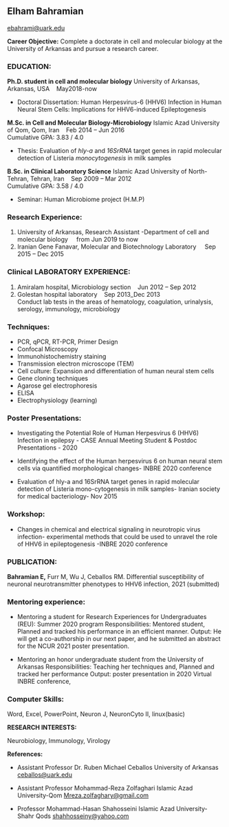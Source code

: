 ##                                             **Elham Bahramian**  
<ebahrami@uark.edu>
 

**Career Objective:** Complete a doctorate in cell and molecular biology at the University of Arkansas and pursue a research career.

###  **EDUCATION**: 

**Ph.D. student in cell and molecular biology** University of Arkansas, Arkansas, USA &nbsp; &nbsp;May2018-now                                                

* Doctoral Dissertation: Human Herpesvirus-6 (HHV6) Infection in Human Neural Stem Cells: Implications for HHV6-induced Epileptogenesis


**M.Sc. in Cell and Molecular Biology-Microbiology** Islamic Azad University of Qom, Qom, Iran &nbsp; &nbsp;Feb 2014 – Jun 2016  
Cumulative GPA: 3.83 / 4.0  

* Thesis: Evaluation of _hly-a_ and _16SrRNA_ target genes in rapid molecular detection of Listeria _monocytogenesis_ in milk samples 

**B.Sc. in Clinical Laboratory Science** Islamic Azad University of North-Tehran, Tehran, Iran &nbsp; &nbsp;Sep 2009 – Mar 2012  
Cumulative GPA: 3.58 / 4.0

* Seminar: Human Microbiome project (H.M.P)


### **Research Experience:**

1. University of Arkansas, Research Assistant -Department of cell and molecular biology     &nbsp; &nbsp; from Jun 2019 to now  
2. Iranian Gene Fanavar, Molecular and Biotechnology Laboratory &nbsp; &nbsp; Sep 2015 – Dec 2015

### **Clinical LABORATORY EXPERIENCE:**

1. Amiralam hospital, Microbiology section &nbsp; &nbsp;Jun 2012 – Sep 2012
2. Golestan hospital laboratory &nbsp; &nbsp;Sep 2013_Dec 2013  
Conduct lab tests in the areas of hematology, coagulation, urinalysis, serology, immunology, microbiology 

### **Techniques:**

* PCR, qPCR, RT-PCR, Primer Design
* Confocal Microscopy
* Immunohistochemistry staining 
* Transmission electron microscope (TEM)
* Cell culture: Expansion and differentiation of human neural stem cells
* Gene cloning techniques
* Agarose gel electrophoresis
* ELISA
* Electrophysiology (learning)

### **Poster Presentations:**

* Investigating the Potential Role of Human Herpesvirus 6 (HHV6) Infection in epilepsy - CASE Annual Meeting Student & Postdoc Presentations - 2020 

* Identifying the effect of the Human herpesvirus 6 on human neural stem cells via quantified morphological changes- INBRE 2020 conference

* Evaluation of hly-a and 16SrRNA target genes in rapid molecular detection of Listeria mono-cytogenesis in milk samples- Iranian society for medical bacteriology- Nov 2015

### **Workshop:**

* Changes in chemical and electrical signaling in neurotropic virus infection-
experimental methods that could be used to unravel the role of HHV6 in epileptogenesis -INBRE 2020 conference

### **PUBLICATION:** 

**Bahramian E,** Furr M, Wu J, Ceballos RM. Differential susceptibility of neuronal neurotransmitter phenotypes to HHV6 infection, 2021 (submitted)

### **Mentoring experience:** 

* Mentoring a student for Research Experiences for Undergraduates (REU): Summer 2020 program
Responsibilities: Mentored student, Planned and tracked his performance in an efficient manner. 
Output: He will get a co-authorship in our next paper, and he submitted an abstract for the NCUR 2021 poster presentation.

* Mentoring an honor undergraduate student from the University of Arkansas
Responsibilities: Teaching her techniques and, Planned and tracked her performance
Output: poster presentation in 2020 Virtual INBRE conference, 

### **Computer Skills:** 

Word, Excel, PowerPoint, Neuron J, NeuronCyto II, linux(basic)

**RESEARCH INTERESTS:** 

Neurobiology, Immunology, Virology 



**References:**

* Assistant Professor Dr. Ruben Michael Ceballos
University of Arkansas
ceballos@uark.edu

* Assistant Professor Mohammad-Reza Zolfaghari
Islamic Azad University-Qom 
Mreza.zolfaghary@gmail.com

* Professor Mohammad-Hasan Shahosseini
Islamic Azad University-Shahr Qods
shahhosseiny@yahoo.com

